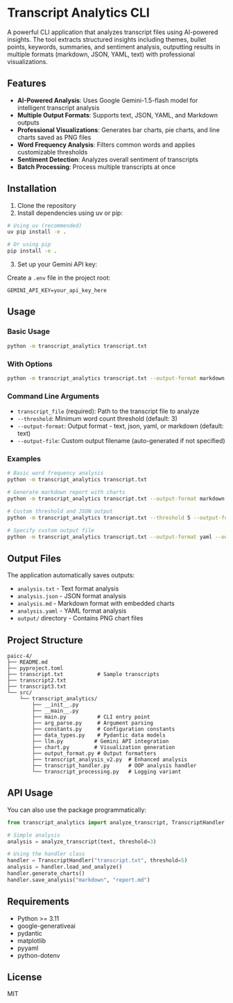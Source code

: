 # Transcript Analytics CLI

A powerful CLI application that analyzes transcript files using AI-powered insights. The tool extracts structured insights including themes, bullet points, keywords, summaries, and sentiment analysis, outputting results in multiple formats (markdown, JSON, YAML, text) with professional visualizations.

## Features

- **AI-Powered Analysis**: Uses Google Gemini-1.5-flash model for intelligent transcript analysis
- **Multiple Output Formats**: Supports text, JSON, YAML, and Markdown outputs
- **Professional Visualizations**: Generates bar charts, pie charts, and line charts saved as PNG files
- **Word Frequency Analysis**: Filters common words and applies customizable thresholds
- **Sentiment Detection**: Analyzes overall sentiment of transcripts
- **Batch Processing**: Process multiple transcripts at once

## Installation

1. Clone the repository
2. Install dependencies using uv or pip:

```bash
# Using uv (recommended)
uv pip install -e .

# Or using pip
pip install -e .
```

3. Set up your Gemini API key:

Create a `.env` file in the project root:
```
GEMINI_API_KEY=your_api_key_here
```

## Usage

### Basic Usage

```bash
python -m transcript_analytics transcript.txt
```

### With Options

```bash
python -m transcript_analytics transcript.txt --output-format markdown --threshold 5
```

### Command Line Arguments

- `transcript_file` (required): Path to the transcript file to analyze
- `--threshold`: Minimum word count threshold (default: 3)
- `--output-format`: Output format - text, json, yaml, or markdown (default: text)
- `--output-file`: Custom output filename (auto-generated if not specified)

### Examples

```bash
# Basic word frequency analysis
python -m transcript_analytics transcript.txt

# Generate markdown report with charts
python -m transcript_analytics transcript.txt --output-format markdown

# Custom threshold and JSON output
python -m transcript_analytics transcript.txt --threshold 5 --output-format json

# Specify custom output file
python -m transcript_analytics transcript.txt --output-format yaml --output-file my_analysis.yaml
```

## Output Files

The application automatically saves outputs:
- `analysis.txt` - Text format analysis
- `analysis.json` - JSON format analysis
- `analysis.md` - Markdown format with embedded charts
- `analysis.yaml` - YAML format analysis
- `output/` directory - Contains PNG chart files

## Project Structure

```
paicc-4/
├── README.md
├── pyproject.toml
├── transcript.txt           # Sample transcripts
├── transcript2.txt
├── transcript3.txt
└── src/
    └── transcript_analytics/
        ├── __init__.py
        ├── __main__.py
        ├── main.py          # CLI entry point
        ├── arg_parse.py     # Argument parsing
        ├── constants.py     # Configuration constants
        ├── data_types.py    # Pydantic data models
        ├── llm.py          # Gemini API integration
        ├── chart.py        # Visualization generation
        ├── output_format.py # Output formatters
        ├── transcript_analysis_v2.py  # Enhanced analysis
        ├── transcript_handler.py      # OOP analysis handler
        └── transcript_processing.py   # Logging variant
```

## API Usage

You can also use the package programmatically:

```python
from transcript_analytics import analyze_transcript, TranscriptHandler

# Simple analysis
analysis = analyze_transcript(text, threshold=3)

# Using the handler class
handler = TranscriptHandler("transcript.txt", threshold=5)
analysis = handler.load_and_analyze()
handler.generate_charts()
handler.save_analysis("markdown", "report.md")
```

## Requirements

- Python >= 3.11
- google-generativeai
- pydantic
- matplotlib
- pyyaml
- python-dotenv

## License

MIT